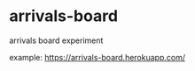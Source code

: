 arrivals-board
==============

arrivals board experiment

example: https://arrivals-board.herokuapp.com/
